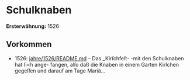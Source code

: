 # Schulknaben

**Ersterwähnung:** 1526

## Vorkommen
- 1526: [jahre/1526/README.md](../jahre/1526/README.md) – Das _Kirſchfeſt- -mit den Schulknaben hat ſi<h ange-
fangen, alſo daß die Knaben in einem Garten Kirſchen
gegeſſen und darauf am Tage Mariä...
